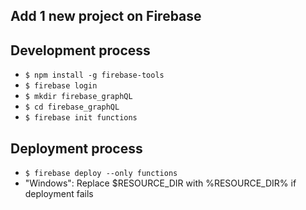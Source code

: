 ## Add 1 new project on Firebase
## Development process
* `$ npm install -g firebase-tools`
* `$ firebase login`
* `$ mkdir firebase_graphQL`
* `$ cd firebase_graphQL`
* `$ firebase init functions`
## Deployment process
* `$ firebase deploy --only functions`
* "Windows": Replace $RESOURCE_DIR with %RESOURCE_DIR% if deployment fails
